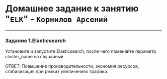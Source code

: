 # Домашнее задание к занятию "`ELK`" - `Корнилов Арсений`

---
### Задание 1.Elasticsearch
Установите и запустите Elasticsearch, после чего поменяйте параметр cluster_name на случайный.

ОТВЕТ: Повышение производительности, экономия ресурсов, стабилизация при резких увеличениях трафика.


